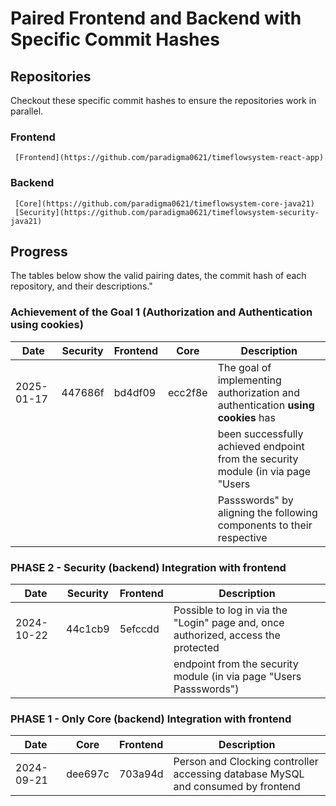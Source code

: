 # Paired Frontend and Backend with Specific Commit Hashes

## Repositories
Checkout these specific commit hashes to ensure the repositories work in parallel.

### Frontend
     [Frontend](https://github.com/paradigma0621/timeflowsystem-react-app)
     
### Backend
     [Core](https://github.com/paradigma0621/timeflowsystem-core-java21)
     [Security](https://github.com/paradigma0621/timeflowsystem-security-java21)

## Progress

The tables below show the valid pairing dates, the commit hash of each repository, and their descriptions."

### Achievement of the Goal 1 (Authorization and Authentication using cookies)

| Date       | Security  | Frontend |  Core   | Description                                                                         |
| ---------- | --------  | -------- | ------- | ----------------------------------------------------------------------------------- |
| 2025-01-17 | 447686f   | bd4df09  | ecc2f8e | The goal of implementing authorization and authentication **using cookies** has     |
|	     |           |          |         |	been successfully achieved endpoint from the security module (in via page "Users    |
|	     |           |          |         |	Passswords" by aligning the following components to their respective                |

### PHASE 2 - Security (backend) Integration with frontend

| Date       | Security  | Frontend | Description                                                                               |
| ---------- | --------  | -------- | ----------------------------------------------------------------------------------------- |
| 2024-10-22 | 44c1cb9   |  5efccdd | Possible to log in via the "Login" page and, once authorized, access the protected        |
|            |           |          | endpoint from the security module (in via page "Users Passswords")                        |

### PHASE 1 - Only Core (backend) Integration with frontend
| Date       | Core    | Frontend | Description                                                                                 |
| ---------- | ------  | -------- | --------------------------------------------------------------------------------------------|
| 2024-09-21 | dee697c | 703a94d  | Person and Clocking controller accessing database MySQL and consumed by frontend            |


